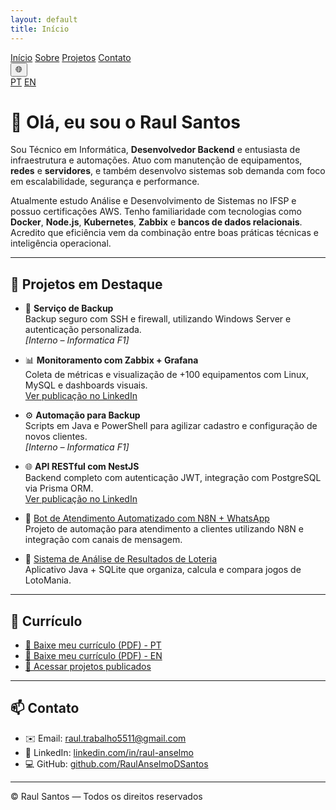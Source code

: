 ```yaml
---
layout: default
title: Início
---
```


<nav class="navbar">
  <a href="/RaulAnselmoPortfolio/pt/">Início</a>
  <a href="/RaulAnselmoPortfolio/pt/sobre">Sobre</a>
  <a href="/RaulAnselmoPortfolio/pt/projetos">Projetos</a>
  <a href="/RaulAnselmoPortfolio/pt/contato">Contato</a>

  <div class="lang-switcher">
    <button title="Selecionar idioma">🌐</button>
    <div class="lang-menu">
      <a href="/RaulAnselmoPortfolio/pt/">PT</a>
      <a href="/RaulAnselmoPortfolio/en/">EN</a>
    </div>
  </div>
</nav>



# 👋 Olá, eu sou o Raul Santos

Sou Técnico em Informática, **Desenvolvedor Backend** e entusiasta de infraestrutura e automações. Atuo com manutenção de equipamentos, **redes** e **servidores**, e também desenvolvo sistemas sob demanda com foco em escalabilidade, segurança e performance.

Atualmente estudo Análise e Desenvolvimento de Sistemas no IFSP e possuo certificações AWS. Tenho familiaridade com tecnologias como **Docker**, **Node.js**, **Kubernetes**, **Zabbix** e **bancos de dados relacionais**. Acredito que eficiência vem da combinação entre boas práticas técnicas e inteligência operacional.


---

## 🚀 Projetos em Destaque

- 🔐 **Serviço de Backup**  
  Backup seguro com SSH e firewall, utilizando Windows Server e autenticação personalizada.  
  *[Interno – Informatica F1]*

- 📊 **Monitoramento com Zabbix + Grafana**  
  Coleta de métricas e visualização de +100 equipamentos com Linux, MySQL e dashboards visuais.  
  [Ver publicação no LinkedIn](https://www.linkedin.com/posts/raul-anselmo_monitoring-it-infrastructure-activity-7266947916311769088-vyVb)

- ⚙️ **Automação para Backup**  
  Scripts em Java e PowerShell para agilizar cadastro e configuração de novos clientes.  
  *[Interno – Informatica F1]*

- 🌐 **API RESTful com NestJS**  
  Backend completo com autenticação JWT, integração com PostgreSQL via Prisma ORM.  
  [Ver publicação no LinkedIn](https://www.linkedin.com/posts/raul-anselmo_nestjs-typescript-prismaorm-activity-7279853019762954240-xbKx)

- 🤖 [Bot de Atendimento Automatizado com N8N + WhatsApp](https://github.com/seunome/n8n-bot-atendimento)  
    Projeto de automação para atendimento a clientes utilizando N8N e integração com canais de mensagem.

- 🎰 [Sistema de Análise de Resultados de Loteria](https://github.com/seunome/lotomania-analyzer)  
    Aplicativo Java + SQLite que organiza, calcula e compara jogos de LotoMania.

---

## 📄 Currículo

- [📄 Baixe meu currículo (PDF) - PT](assets/curriculos/RESUME-PT.pdf)  
- [📄 Baixe meu currículo (PDF) - EN](assets/curriculos/RESUME-EN.pdf)  
- [🔗 Acessar projetos publicados](https://raulanselmodsantos.github.io/RaulAnselmoPortfolio/projetos)

---

## 📫 Contato

- ✉️ Email: [raul.trabalho5511@gmail.com](mailto:raul.trabalho5511@gmail.com)
- 💼 LinkedIn: [linkedin.com/in/raul-anselmo](https://linkedin.com/in/raul-anselmo)
- 💻 GitHub: [github.com/RaulAnselmoDSantos](https://github.com/RaulAnselmoDSantos)

---

© Raul Santos — Todos os direitos reservados
